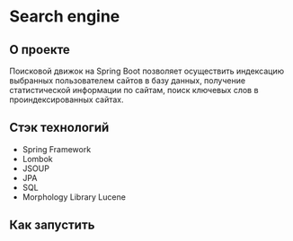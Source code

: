 # **Search engine**

## О проекте
Поисковой движок на Spring Boot позволяет осуществить индексацию выбранных пользователем сайтов в базу данных, получение статистической информации по сайтам, поиск ключевых слов в проиндексированных сайтах.


## Стэк технологий
* Spring Framework
* Lombok
* JSOUP
* JPA
* SQL
* Morphology Library Lucene

## Как запустить

